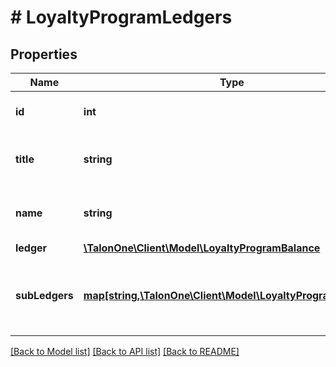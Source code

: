 # # LoyaltyProgramLedgers

## Properties

Name | Type | Description | Notes
------------ | ------------- | ------------- | -------------
**id** | **int** | The internal ID of loyalty program | 
**title** | **string** | Visible name of loyalty program | 
**name** | **string** | Internal name of loyalty program | 
**ledger** | [**\TalonOne\Client\Model\LoyaltyProgramBalance**](LoyaltyProgramBalance.md) |  | 
**subLedgers** | [**map[string,\TalonOne\Client\Model\LoyaltyProgramBalance]**](LoyaltyProgramBalance.md) | A map containing a list of all loyalty subledger balances | [optional] 

[[Back to Model list]](../../README.md#documentation-for-models) [[Back to API list]](../../README.md#documentation-for-api-endpoints) [[Back to README]](../../README.md)


